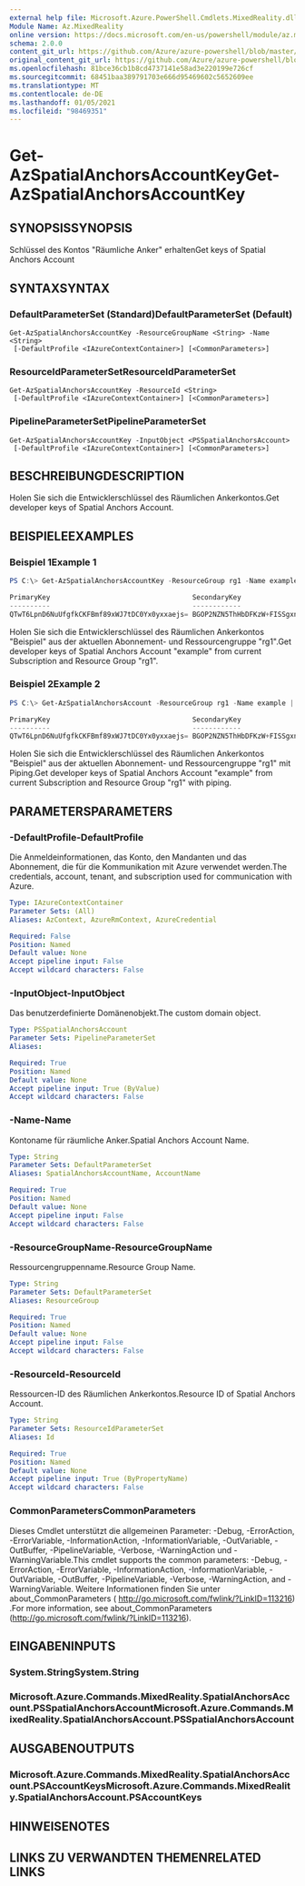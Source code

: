 ```yaml
---
external help file: Microsoft.Azure.PowerShell.Cmdlets.MixedReality.dll-Help.xml
Module Name: Az.MixedReality
online version: https://docs.microsoft.com/en-us/powershell/module/az.mixedreality/get-azspatialanchorsaccountkey
schema: 2.0.0
content_git_url: https://github.com/Azure/azure-powershell/blob/master/src/MixedReality/MixedReality/help/Get-AzSpatialAnchorsAccountKey.md
original_content_git_url: https://github.com/Azure/azure-powershell/blob/master/src/MixedReality/MixedReality/help/Get-AzSpatialAnchorsAccountKey.md
ms.openlocfilehash: 81bce36cb1b8cd4737141e58ad3e220199e726cf
ms.sourcegitcommit: 68451baa389791703e666d95469602c5652609ee
ms.translationtype: MT
ms.contentlocale: de-DE
ms.lasthandoff: 01/05/2021
ms.locfileid: "98469351"
---
```

# <span data-ttu-id="c39ed-101">Get-AzSpatialAnchorsAccountKey</span><span class="sxs-lookup"><span data-stu-id="c39ed-101">Get-AzSpatialAnchorsAccountKey</span></span>

## <span data-ttu-id="c39ed-102">SYNOPSIS</span><span class="sxs-lookup"><span data-stu-id="c39ed-102">SYNOPSIS</span></span>
<span data-ttu-id="c39ed-103">Schlüssel des Kontos "Räumliche Anker" erhalten</span><span class="sxs-lookup"><span data-stu-id="c39ed-103">Get keys of Spatial Anchors Account</span></span>

## <span data-ttu-id="c39ed-104">SYNTAX</span><span class="sxs-lookup"><span data-stu-id="c39ed-104">SYNTAX</span></span>

### <span data-ttu-id="c39ed-105">DefaultParameterSet (Standard)</span><span class="sxs-lookup"><span data-stu-id="c39ed-105">DefaultParameterSet (Default)</span></span>
```
Get-AzSpatialAnchorsAccountKey -ResourceGroupName <String> -Name <String>
 [-DefaultProfile <IAzureContextContainer>] [<CommonParameters>]
```

### <span data-ttu-id="c39ed-106">ResourceIdParameterSet</span><span class="sxs-lookup"><span data-stu-id="c39ed-106">ResourceIdParameterSet</span></span>
```
Get-AzSpatialAnchorsAccountKey -ResourceId <String>
 [-DefaultProfile <IAzureContextContainer>] [<CommonParameters>]
```

### <span data-ttu-id="c39ed-107">PipelineParameterSet</span><span class="sxs-lookup"><span data-stu-id="c39ed-107">PipelineParameterSet</span></span>
```
Get-AzSpatialAnchorsAccountKey -InputObject <PSSpatialAnchorsAccount>
 [-DefaultProfile <IAzureContextContainer>] [<CommonParameters>]
```

## <span data-ttu-id="c39ed-108">BESCHREIBUNG</span><span class="sxs-lookup"><span data-stu-id="c39ed-108">DESCRIPTION</span></span>
<span data-ttu-id="c39ed-109">Holen Sie sich die Entwicklerschlüssel des Räumlichen Ankerkontos.</span><span class="sxs-lookup"><span data-stu-id="c39ed-109">Get developer keys of Spatial Anchors Account.</span></span>

## <span data-ttu-id="c39ed-110">BEISPIELE</span><span class="sxs-lookup"><span data-stu-id="c39ed-110">EXAMPLES</span></span>

### <span data-ttu-id="c39ed-111">Beispiel 1</span><span class="sxs-lookup"><span data-stu-id="c39ed-111">Example 1</span></span>
```powershell
PS C:\> Get-AzSpatialAnchorsAccountKey -ResourceGroup rg1 -Name example

PrimaryKey                                   SecondaryKey
----------                                   ------------
QTwT6LpnD6NuUfgfkCKFBmf89xWJ7tDC0Yx0yxxaejs= BGOP2NZN5ThHbDFKzW+FISSgxnnBqCPKpTsixAxkvXk=
```

<span data-ttu-id="c39ed-112">Holen Sie sich die Entwicklerschlüssel des Räumlichen Ankerkontos "Beispiel" aus der aktuellen Abonnement- und Ressourcengruppe "rg1".</span><span class="sxs-lookup"><span data-stu-id="c39ed-112">Get developer keys of Spatial Anchors Account "example" from current Subscription and Resource Group "rg1".</span></span>

### <span data-ttu-id="c39ed-113">Beispiel 2</span><span class="sxs-lookup"><span data-stu-id="c39ed-113">Example 2</span></span>
```powershell
PS C:\> Get-AzSpatialAnchorsAccount -ResourceGroup rg1 -Name example | Get-AzSpatialAnchorsAccountKey 

PrimaryKey                                   SecondaryKey
----------                                   ------------
QTwT6LpnD6NuUfgfkCKFBmf89xWJ7tDC0Yx0yxxaejs= BGOP2NZN5ThHbDFKzW+FISSgxnnBqCPKpTsixAxkvXk=
```

<span data-ttu-id="c39ed-114">Holen Sie sich die Entwicklerschlüssel des Räumlichen Ankerkontos "Beispiel" aus der aktuellen Abonnement- und Ressourcengruppe "rg1" mit Piping.</span><span class="sxs-lookup"><span data-stu-id="c39ed-114">Get developer keys of Spatial Anchors Account "example" from current Subscription and Resource Group "rg1" with piping.</span></span>

## <span data-ttu-id="c39ed-115">PARAMETERS</span><span class="sxs-lookup"><span data-stu-id="c39ed-115">PARAMETERS</span></span>

### <span data-ttu-id="c39ed-116">-DefaultProfile</span><span class="sxs-lookup"><span data-stu-id="c39ed-116">-DefaultProfile</span></span>
<span data-ttu-id="c39ed-117">Die Anmeldeinformationen, das Konto, den Mandanten und das Abonnement, die für die Kommunikation mit Azure verwendet werden.</span><span class="sxs-lookup"><span data-stu-id="c39ed-117">The credentials, account, tenant, and subscription used for communication with Azure.</span></span>

```yaml
Type: IAzureContextContainer
Parameter Sets: (All)
Aliases: AzContext, AzureRmContext, AzureCredential

Required: False
Position: Named
Default value: None
Accept pipeline input: False
Accept wildcard characters: False
```

### <span data-ttu-id="c39ed-118">-InputObject</span><span class="sxs-lookup"><span data-stu-id="c39ed-118">-InputObject</span></span>
<span data-ttu-id="c39ed-119">Das benutzerdefinierte Domänenobjekt.</span><span class="sxs-lookup"><span data-stu-id="c39ed-119">The custom domain object.</span></span>

```yaml
Type: PSSpatialAnchorsAccount
Parameter Sets: PipelineParameterSet
Aliases:

Required: True
Position: Named
Default value: None
Accept pipeline input: True (ByValue)
Accept wildcard characters: False
```

### <span data-ttu-id="c39ed-120">-Name</span><span class="sxs-lookup"><span data-stu-id="c39ed-120">-Name</span></span>
<span data-ttu-id="c39ed-121">Kontoname für räumliche Anker.</span><span class="sxs-lookup"><span data-stu-id="c39ed-121">Spatial Anchors Account Name.</span></span>

```yaml
Type: String
Parameter Sets: DefaultParameterSet
Aliases: SpatialAnchorsAccountName, AccountName

Required: True
Position: Named
Default value: None
Accept pipeline input: False
Accept wildcard characters: False
```

### <span data-ttu-id="c39ed-122">-ResourceGroupName</span><span class="sxs-lookup"><span data-stu-id="c39ed-122">-ResourceGroupName</span></span>
<span data-ttu-id="c39ed-123">Ressourcengruppenname.</span><span class="sxs-lookup"><span data-stu-id="c39ed-123">Resource Group Name.</span></span>

```yaml
Type: String
Parameter Sets: DefaultParameterSet
Aliases: ResourceGroup

Required: True
Position: Named
Default value: None
Accept pipeline input: False
Accept wildcard characters: False
```

### <span data-ttu-id="c39ed-124">-ResourceId</span><span class="sxs-lookup"><span data-stu-id="c39ed-124">-ResourceId</span></span>
<span data-ttu-id="c39ed-125">Ressourcen-ID des Räumlichen Ankerkontos.</span><span class="sxs-lookup"><span data-stu-id="c39ed-125">Resource ID of Spatial Anchors Account.</span></span>

```yaml
Type: String
Parameter Sets: ResourceIdParameterSet
Aliases: Id

Required: True
Position: Named
Default value: None
Accept pipeline input: True (ByPropertyName)
Accept wildcard characters: False
```

### <span data-ttu-id="c39ed-126">CommonParameters</span><span class="sxs-lookup"><span data-stu-id="c39ed-126">CommonParameters</span></span>
<span data-ttu-id="c39ed-127">Dieses Cmdlet unterstützt die allgemeinen Parameter: -Debug, -ErrorAction, -ErrorVariable, -InformationAction, -InformationVariable, -OutVariable, -OutBuffer, -PipelineVariable, -Verbose, -WarningAction und -WarningVariable.</span><span class="sxs-lookup"><span data-stu-id="c39ed-127">This cmdlet supports the common parameters: -Debug, -ErrorAction, -ErrorVariable, -InformationAction, -InformationVariable, -OutVariable, -OutBuffer, -PipelineVariable, -Verbose, -WarningAction, and -WarningVariable.</span></span>
<span data-ttu-id="c39ed-128">Weitere Informationen finden Sie unter about_CommonParameters ( http://go.microsoft.com/fwlink/?LinkID=113216) .</span><span class="sxs-lookup"><span data-stu-id="c39ed-128">For more information, see about_CommonParameters (http://go.microsoft.com/fwlink/?LinkID=113216).</span></span>

## <span data-ttu-id="c39ed-129">EINGABEN</span><span class="sxs-lookup"><span data-stu-id="c39ed-129">INPUTS</span></span>

### <span data-ttu-id="c39ed-130">System.String</span><span class="sxs-lookup"><span data-stu-id="c39ed-130">System.String</span></span>

### <span data-ttu-id="c39ed-131">Microsoft.Azure.Commands.MixedReality.SpatialAnchorsAccount.PSSpatialAnchorsAccount</span><span class="sxs-lookup"><span data-stu-id="c39ed-131">Microsoft.Azure.Commands.MixedReality.SpatialAnchorsAccount.PSSpatialAnchorsAccount</span></span>

## <span data-ttu-id="c39ed-132">AUSGABEN</span><span class="sxs-lookup"><span data-stu-id="c39ed-132">OUTPUTS</span></span>

### <span data-ttu-id="c39ed-133">Microsoft.Azure.Commands.MixedReality.SpatialAnchorsAccount.PSAccountKeys</span><span class="sxs-lookup"><span data-stu-id="c39ed-133">Microsoft.Azure.Commands.MixedReality.SpatialAnchorsAccount.PSAccountKeys</span></span>

## <span data-ttu-id="c39ed-134">HINWEISE</span><span class="sxs-lookup"><span data-stu-id="c39ed-134">NOTES</span></span>

## <span data-ttu-id="c39ed-135">LINKS ZU VERWANDTEN THEMEN</span><span class="sxs-lookup"><span data-stu-id="c39ed-135">RELATED LINKS</span></span>

